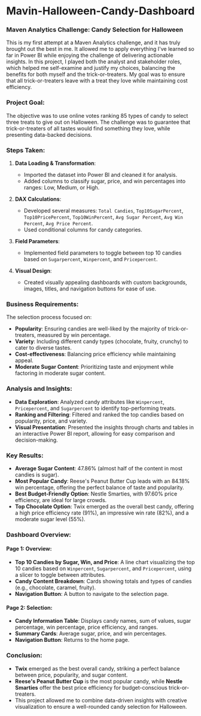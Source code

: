 # Mavin-Halloween-Candy-Dashboard


### Maven Analytics Challenge: Candy Selection for Halloween

This is my first attempt at a Maven Analytics challenge, and it has truly brought out the best in me. It allowed me to apply everything I've learned so far in Power BI while enjoying the challenge of delivering actionable insights. In this project, I played both the analyst and stakeholder roles, which helped me self-examine and justify my choices, balancing the benefits for both myself and the trick-or-treaters. My goal was to ensure that all trick-or-treaters leave with a treat they love while maintaining cost efficiency.

### **Project Goal:**
The objective was to use online votes ranking 85 types of candy to select three treats to give out on Halloween. The challenge was to guarantee that trick-or-treaters of all tastes would find something they love, while presenting data-backed decisions.

### **Steps Taken:**
1. **Data Loading & Transformation**:
   - Imported the dataset into Power BI and cleaned it for analysis.
   - Added columns to classify sugar, price, and win percentages into ranges: Low, Medium, or High.
   
2. **DAX Calculations**:
   - Developed several measures: `Total Candies`, `Top10SugarPercent`, `Top10PricePercent`, `Top10WinPercent`, `Avg Sugar Percent`, `Avg Win Percent`, `Avg Price Percent`.
   - Used conditional columns for candy categories.
   
3. **Field Parameters**:
   - Implemented field parameters to toggle between top 10 candies based on `Sugarpercent`, `Winpercent`, and `Pricepercent`.

4. **Visual Design**:
   - Created visually appealing dashboards with custom backgrounds, images, titles, and navigation buttons for ease of use.

### **Business Requirements**:
The selection process focused on:
- **Popularity**: Ensuring candies are well-liked by the majority of trick-or-treaters, measured by win percentage.
- **Variety**: Including different candy types (chocolate, fruity, crunchy) to cater to diverse tastes.
- **Cost-effectiveness**: Balancing price efficiency while maintaining appeal.
- **Moderate Sugar Content**: Prioritizing taste and enjoyment while factoring in moderate sugar content.

### **Analysis and Insights**:
- **Data Exploration**: Analyzed candy attributes like `Winpercent`, `Pricepercent`, and `Sugarpercent` to identify top-performing treats.
- **Ranking and Filtering**: Filtered and ranked the top candies based on popularity, price, and variety.
- **Visual Presentation**: Presented the insights through charts and tables in an interactive Power BI report, allowing for easy comparison and decision-making.

### **Key Results**:
- **Average Sugar Content**: 47.86% (almost half of the content in most candies is sugar).
- **Most Popular Candy**: Reese's Peanut Butter Cup leads with an 84.18% win percentage, offering the perfect balance of taste and popularity.
- **Best Budget-Friendly Option**: Nestle Smarties, with 97.60% price efficiency, are ideal for large crowds.
- **Top Chocolate Option**: Twix emerged as the overall best candy, offering a high price efficiency rate (91%), an impressive win rate (82%), and a moderate sugar level (55%).

### **Dashboard Overview**:
#### **Page 1: Overview**:
- **Top 10 Candies by Sugar, Win, and Price**: A line chart visualizing the top 10 candies based on `Winpercent`, `Sugarpercent`, and `Pricepercent`, using a slicer to toggle between attributes.
- **Candy Content Breakdown**: Cards showing totals and types of candies (e.g., chocolate, caramel, fruity).
- **Navigation Button**: A button to navigate to the selection page.

#### **Page 2: Selection**:
- **Candy Information Table**: Displays candy names, sum of values, sugar percentage, win percentage, price efficiency, and ranges.
- **Summary Cards**: Average sugar, price, and win percentages.
- **Navigation Button**: Returns to the home page.

### **Conclusion**:
- **Twix** emerged as the best overall candy, striking a perfect balance between price, popularity, and sugar content.
- **Reese's Peanut Butter Cup** is the most popular candy, while **Nestle Smarties** offer the best price efficiency for budget-conscious trick-or-treaters.
- This project allowed me to combine data-driven insights with creative visualization to ensure a well-rounded candy selection for Halloween.
